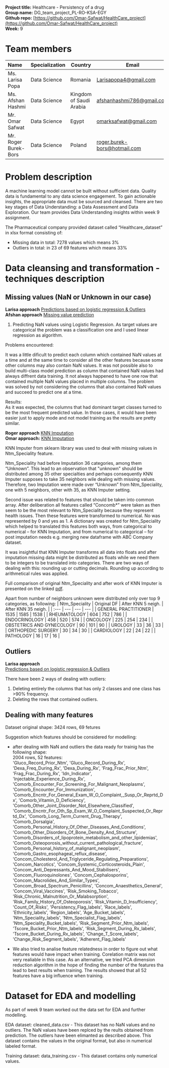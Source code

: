 **Project title:** Healthcare - Persistency of a drug<br>
**Group name:** DG_team_project_PL-RO-KSA-EGY<br>
**Github repo:** [https://github.com/Omar-Safwat/HealthCare_project](https://github.com/Omar-Safwat/HealthCare_project)<br>
**Week:** 9<br>


# Team members
    
| Name | Specialization | Country | Email |
| :--- | --- | --- | --- | 
| Ms. Larisa Popa | Data Science | Romania |Larisapopa4@gmail.com |
| Ms. Afshan Hashmi | Data Science | Kingdom of Saudi Arabia | afshanhashmi786@gmail.com |
| Mr. Omar Safwat | Data Science | Egypt | omarksafwat@gmail.com |
| Mr. Roger Burek-Bors | Data Science | Poland | roger.burek-bors@hotmail.com |


# Problem description 

A machine learning model cannot be built without sufficient data. Quality data is fundamental to any data science engagement. To gain actionable insights, the appropriate data must be sourced and cleansed. There are two key stages of Data Understanding: a Data Assessment and Data Exploration. Our team provides Data Understanding insights within week 9 assignment.<br>

The Pharmaceutical company provided dataset called “Healthcare_dataset” in xlsx format consisting of:
- Missing data in total: 7278 values which means 3%
- Outliers in total: in 23 of 69 features which means 33%<br>


# Data cleansing and transformation - techniques description

## Missing values (NaN or Unknown in our case)

**Larisa approach**
[Predictions based on logistic regression & Outliers](https://github.com/Omar-Safwat/HealthCare_project/blob/main/Week_9/LogisticRegressionPredictions%2BOutliers.ipynb)<br>
**Afshan approach**
[Missing value prediction](https://github.com/Omar-Safwat/HealthCare_project/blob/main/Week_9/Afshan%20missing%20value%20prediction.ipynb)

1. Predicting NaN values using Logistic Regression. As target values are categorical the problem was a classification one and I used linear regression as algorithm.<br> 

Problems encountered:<br> 

It was a little dificult to predict each column which contained NaN values at a time and at the same time to consider all the other features because some other columns may also contain NaN values. It was not possible also to build multi-class model prediction as column that contained NaN values had always diffrent data training. It not always happened to have one row that contained multiple NaN values placed in multiple columns. The problem was solved by not considering the columns that also contained NaN values and succeed to predict one at a time.

Results:<br> 
As it was expected, the columns that had dominant target classes turned to be the most frequent predicted value. In those cases, it would have been easier just to apply mode and not model training as the results are pretty similar. <br>

**Roger approach**
[KNN Imputation](https://github.com/Omar-Safwat/HealthCare_project/blob/main/Week_9/knn_imputation_by_concomb.ipynb)<br>
**Omar approach:** [KNN Imputation](https://github.com/Omar-Safwat/HealthCare_project/blob/main/Week_9/Omar_KNN.ipynb)<br>

KNN Imputer from sklearn library was used to deal with missing values in Ntm_Speciality feature.

Ntm_Speciality had before Imputation 36 categories, among them “Unknown”. This lead to an observation that "unknown" should be distributed among 35 other specialties and perhaps consequently KNN Imputer supposes to take 35 neighbors wile dealing with missing values. Therefore, two Imputation were made over “Unknown” from Ntm_Speciality, one with 5 neighbors, other with 35, as KNN Imputer setting.

Second issue was related to features that should be taken into common array. After deliberation all features called “Concomb*” were taken as then seem to be the most relevant to Ntm_Speciality because they represent health issues. Then these features were transformed to numerical. No was represented by 0 and yes as 1. A dictionary was created for Ntm_Speciality which helped to translated this features both ways, from categorical to numerical – for KNN Imputation, and from numerical to categorical – for post imputation needs e.g. merging new dataframe with ABC Company dataset.

It was insightful that KNN Imputer transforms all data into floats and after imputation missing data might be distributed as floats while we need them to be integers to be translated into categories. There are two ways of dealing with this: rounding up or cutting decimals. Rounding up according to arithmetical rules was applied.

Full comparison of original Ntm_Speciality and after work of KNN Imputer is presented on the linked [pdf](https://github.com/Omar-Safwat/HealthCare_project/blob/main/Week_9/knn_imputation_by_concomb_comparision.pdf).

Apart from number of neighbors unknown were distributed only over top 9 categories, as following:
| Ntm_Speciality | Original DF | After KNN 5 neigh. | After KNN 35 neigh. |
| :--- | --- | --- | --- | 
| GENERAL PRACTITIONER | 1535 | 1585 | 1538 |
| RHEUMATOLOGY | 604 | 752 | 786 |
| ENDOCRINOLOGY | 458 | 520 | 574 |
| ONCOLOGY | 225 | 254 | 234 |
| OBSTETRICS AND GYNECOLOGY | 90 | 101 | 90 |
| UROLOGY | 33 | 36 | 33 |
| ORTHOPEDIC SURGERY | 30 | 34 | 30 |
| CARDIOLOGY | 22 | 24 | 22 |
| PATHOLOGY | 16 | 17 | 16 |
<br> 
  
## Outliers

**Larisa approach**<br> 
[Predictions based on logistic regression & Outliers](https://github.com/Omar-Safwat/HealthCare_project/blob/main/Week_9/LogisticRegressionPredictions%2BOutliers.ipynb)<br>

There have been 2 ways of dealing with outliers:<br> 
1. Deleting entirely the columns that has only 2 classes and one class has >90% frequency.<br> 
2. Deleting the rows that contained outliers. <br> 

## Dealing with many features
Dataset original shape:  3424  rows, 69 fetures<br>

Suggestion which features should be considered for modelling:<br>
- after dealing with NaN and outliers the data ready for trainig has the following shape:<br>
2004 rows, 52 features: <br>
       'Gluco_Record_Prior_Ntm', 'Gluco_Record_During_Rx',
       'Dexa_Freq_During_Rx', 'Dexa_During_Rx', 'Frag_Frac_Prior_Ntm',
       'Frag_Frac_During_Rx', 'Idn_Indicator',
       'Injectable_Experience_During_Rx',
       'Comorb_Encounter_For_Screening_For_Malignant_Neoplasms',
       'Comorb_Encounter_For_Immunization',
       'Comorb_Encntr_For_General_Exam_W_O_Complaint,_Susp_Or_Reprtd_Dx',
       'Comorb_Vitamin_D_Deficiency',
       'Comorb_Other_Joint_Disorder_Not_Elsewhere_Classified',
       'Comorb_Encntr_For_Oth_Sp_Exam_W_O_Complaint_Suspected_Or_Reprtd_Dx',
       'Comorb_Long_Term_Current_Drug_Therapy', 'Comorb_Dorsalgia',
       'Comorb_Personal_History_Of_Other_Diseases_And_Conditions',
       'Comorb_Other_Disorders_Of_Bone_Density_And_Structure',
       'Comorb_Disorders_of_lipoprotein_metabolism_and_other_lipidemias',
       'Comorb_Osteoporosis_without_current_pathological_fracture',
       'Comorb_Personal_history_of_malignant_neoplasm',
       'Comorb_Gastro_esophageal_reflux_disease',
       'Concom_Cholesterol_And_Triglyceride_Regulating_Preparations',
       'Concom_Narcotics', 'Concom_Systemic_Corticosteroids_Plain',
       'Concom_Anti_Depressants_And_Mood_Stabilisers',
       'Concom_Fluoroquinolones', 'Concom_Cephalosporins',
       'Concom_Macrolides_And_Similar_Types',
       'Concom_Broad_Spectrum_Penicillins', 'Concom_Anaesthetics_General',
       'Concom_Viral_Vaccines', 'Risk_Smoking_Tobacco',
       'Risk_Chronic_Malnutrition_Or_Malabsorption',
       'Risk_Family_History_Of_Osteoporosis', 'Risk_Vitamin_D_Insufficiency',
       'Count_Of_Risks', 'Persistency_Flag_labels', 'Race_labels',
       'Ethnicity_labels', 'Region_labels', 'Age_Bucket_labels',
       'Ntm_Speciality_labels', 'Ntm_Specialist_Flag_labels',
       'Ntm_Speciality_Bucket_labels', 'Risk_Segment_Prior_Ntm_labels',
       'Tscore_Bucket_Prior_Ntm_labels', 'Risk_Segment_During_Rx_labels',
       'Tscore_Bucket_During_Rx_labels', 'Change_T_Score_labels',
       'Change_Risk_Segment_labels', 'Adherent_Flag_labels'<br>

- We also tried to analise feature relatedness in order to figure out what features would have impact when training. Corelation matrix was not very realiable in this case. As an alternative, we tried PCA dimension reduction algorithm in the hope of finding the number of the features tha lead to best results when training. The results showed that all 52 features have a big influence when training.<br>

# Dataset for EDA and modelling

As part of week 9 team worked out the data set for EDA and further modelling.<br>

EDA dataset: 
    cleaned_data.csv - This dataset has no NaN values and no outliers. The NaN values have been replced by the reults obtained from prediction. The outliers have been elimanted as described above. This dataset contains the values in the original format, but also in numerical labeled format.
    
Training dataset:
    data_training.csv - This dataset contains only numerical values.

